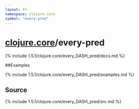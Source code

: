 ```yaml
---
layout: fn
namespace: clojure.core
symbol: "every-pred"
---
```


# [clojure.core](../)/every-pred

{% include 1.5.1/clojure.core/every_DASH_pred/docs.md %}

##Examples

{% include 1.5.1/clojure.core/every_DASH_pred/examples.md %}
## Source
{% include 1.5.1/clojure.core/every_DASH_pred/src.md %}


